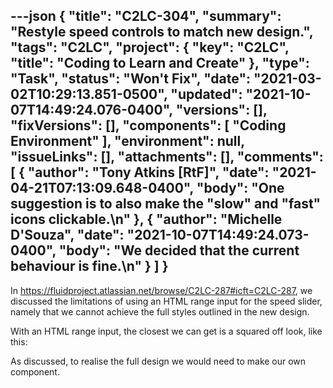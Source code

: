 ---json
{
  "title": "C2LC-304",
  "summary": "Restyle speed controls to match new design.",
  "tags": "C2LC",
  "project": {
    "key": "C2LC",
    "title": "Coding to Learn and Create"
  },
  "type": "Task",
  "status": "Won't Fix",
  "date": "2021-03-02T10:29:13.851-0500",
  "updated": "2021-10-07T14:49:24.076-0400",
  "versions": [],
  "fixVersions": [],
  "components": [
    "Coding Environment"
  ],
  "environment": null,
  "issueLinks": [],
  "attachments": [],
  "comments": [
    {
      "author": "Tony Atkins [RtF]",
      "date": "2021-04-21T07:13:09.648-0400",
      "body": "One suggestion is to also make the \"slow\" and \"fast\" icons clickable.\n"
    },
    {
      "author": "Michelle D'Souza",
      "date": "2021-10-07T14:49:24.073-0400",
      "body": "We decided that the current behaviour is fine.\n"
    }
  ]
}
---
In <https://fluidproject.atlassian.net/browse/C2LC-287#icft=C2LC-287>, we discussed the limitations of using an HTML range input for the speed slider, namely that we cannot achieve the full styles outlined in the new design.

<!-- media: file 6c7c0c8d-3c5e-4004-8915-6d3d855cf1fa -->

With an HTML range input, the closest we can get is a squared off look, like this:

<!-- media: file f1918d11-8f4c-4a20-a8f0-6fcd09650d85 -->

As discussed, to realise the full design we would need to make our own component.

        